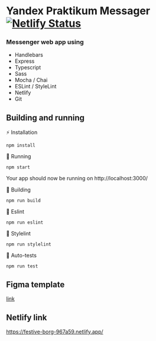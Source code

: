 # Yandex Praktikum Messager [![Netlify Status](https://api.netlify.com/api/v1/badges/bc7a10b0-99ea-41f6-8d3d-0dd425a231f3/deploy-status)](https://app.netlify.com/sites/festive-borg-967a59/deploys)

### Messenger web app using 
* Handlebars
* Express
* Typescript
* Sass
* Mocha / Chai
* ESLint / StyleLint
* Netlify
* Git

## Building and running
⚡ Installation
```
npm install
```
🐣 Running
```
npm start
```
Your app should now be running on http://localhost:3000/

🌳 Building
```
npm run build
```

📕 Eslint
```
npm run eslint
```

📗 Stylelint
```
npm run stylelint
```

🐙 Auto-tests
```
npm run test
```

## Figma template
[link](https://www.figma.com/file/5qqMMK48bpSxZEvGV3NG13/Messager?node-id=0%3A1)

## Netlify link
https://festive-borg-967a59.netlify.app/
